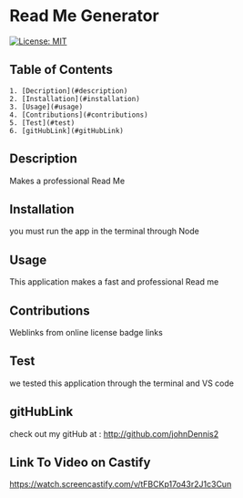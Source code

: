 # Read Me Generator
  
  [![License: MIT](https://img.shields.io/badge/License-MIT-yellow.svg)](https://opensource.org/licenses/MIT)
  
  ## Table of Contents
    1. [Decription](#description)
    2. [Installation](#installation)
    3. [Usage](#usage)
    4. [Contributions](#contributions)
    5. [Test](#test)
    6. [gitHubLink](#gitHubLink)
  
  
  ## Description
  Makes a professional Read Me
  
  ## Installation
  you must run the app in the terminal through Node
  
  ## Usage
  This application makes a fast and professional Read me
  
  ## Contributions
  Weblinks from online license badge links
  
  ## Test
  we tested this application through the terminal and VS code
  
  ## gitHubLink
  check out my gitHub at : http://github.com/johnDennis2

  ## Link To Video on Castify
  https://watch.screencastify.com/v/tFBCKp17o43r2J1c3Cun
  
  
